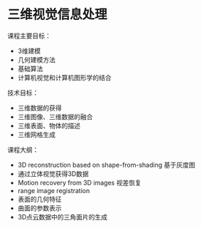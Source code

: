 # 三维视觉信息处理

课程主要目标：

- 3维建模
- 几何建模方法
- 基础算法
- 计算机视觉和计算机图形学的结合

技术目标：

- 三维数据的获得
- 三维图像、三维数据的融合
- 三维表面、物体的描述
- 三维网格生成

课程大纲：

- 3D reconstruction based on shape-from-shading 基于灰度图
- 通过立体视觉获得3D数据
- Motion recovery from 3D images 视差恢复
- range image registration
- 表面的几何特征
- 曲面的参数表示
- 3D点云数据中的三角面片的生成

